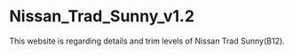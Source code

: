 # Nissan_Trad_Sunny_v1.2
This website is regarding details and trim levels of Nissan Trad Sunny(B12). 
